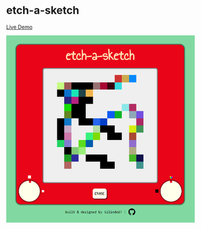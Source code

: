 # etch-a-sketch

[Live Demo](https://github.com/Silinde87/etch-a-sketch/)

![](https://github.com/Silinde87/etch-a-sketch/blob/main/images/screen.png?raw=true)
